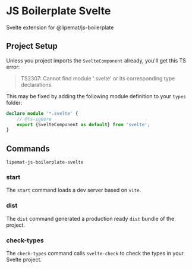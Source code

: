 # JS Boilerplate Svelte

Svelte extension for @lipemat/js-boilerplate

## Project Setup

Unless you project imports the `SvelteComponent` already, you'll get this TS error:
> TS2307: Cannot find module '<module name>.svelte' or its corresponding type declarations.

This may be fixed by adding the following module definition to your `types` folder:
```ts
declare module '*.svelte' {
	// @ts-ignore
	export {SvelteComponent as default} from 'svelte';
}
```

## Commands

`lipemat-js-boilerplate-svelte`

### start

The `start` command loads a dev server based on `vite`.

### dist

The `dist` command generated a production ready `dist` bundle of the project.

### check-types

The `check-types` command calls `svelte-check` to check the types in your Svelte project.
